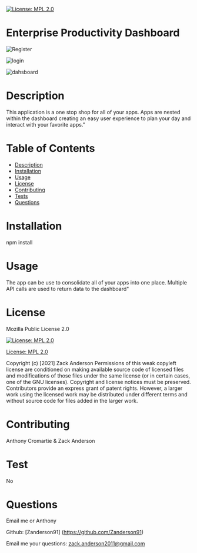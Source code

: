 

  [![License: MPL 2.0](https://img.shields.io/badge/License-MPL%202.0-brightgreen.svg)](https://opensource.org/licenses/MPL-2.0)


  # Enterprise Productivity Dashboard
  
![Register](https://user-images.githubusercontent.com/81836426/139554880-abd8c5da-7fed-4202-93f4-fc25ed39e10d.jpg)

![login](https://user-images.githubusercontent.com/81836426/139554882-7bb739d1-67ae-4f55-b1de-ba20260e2e10.jpg)

![dahsboard](https://user-images.githubusercontent.com/81836426/139554886-c10b3814-8905-42f5-b6b1-21a9e1f594e5.jpg)

  # Description
  This application is a one stop shop for all of your apps. Apps are nested within the dashboard creating an easy user experience to plan your day and interact with your favorite apps."

  # Table of Contents
  - [Description](#Description)
  - [Installation](#Installation)
  - [Usage](#Usage)
  - [License](#License)
  - [Contributing](#Contributing)
  - [Tests](#Test)
  - [Questions](#Questions)

  # Installation 
  npm install

  # Usage
  The app can be use to consolidate all of your apps into one place. Multiple API calls are used to return data to the dashboard"

  # License
  Mozilla Public License 2.0

  [![License: MPL 2.0](https://img.shields.io/badge/License-MPL%202.0-brightgreen.svg)](https://opensource.org/licenses/MPL-2.0)

  [License: MPL 2.0](https://opensource.org/licenses/MPL-2.0)

  Copyright (c) [2021] Zack Anderson 
  Permissions of this weak copyleft license are conditioned on making available source code of licensed files and modifications of those files under the same license (or in certain cases, one of the GNU licenses). Copyright and license notices must be preserved. Contributors provide an express grant of patent rights. However, a larger work using the licensed work may be distributed under different terms and without source code for files added in the larger work.


  # Contributing 
  Anthony Cromartie & Zack Anderson

  # Test
  No

  # Questions
  Email me or Anthony

  Github: [Zanderson91] (https://github.com/Zanderson91)


  Email me your questions: zack.anderson2011@gmail.com
